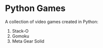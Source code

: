 # Python Games
A collection of video games created in Python:

1. Stack-O
2. Gomoku
3. Meta Gear Solid
